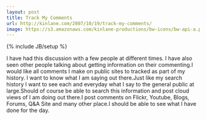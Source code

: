 ```yaml
---
layout: post
title: Track My Comments
url: http://kinlane.com/2007/10/19/track-my-comments/
image: https://s3.amazonaws.com/kinlane-productions/bw-icons/bw-api-a.png
---
```

{% include JB/setup %}
I have had this discussion with a few people at different times. I have also seen other people talking about getting information on their commenting.I would like all comments I make on public sites to tracked as part of my history.  I want to know what I am saying out there.Just like my search history I want to see each and everyday what I say to the general public at large.Should of course be able to search this information and post cloud views of I am doing out there.I post comments on Flickr, Youtube, Blogs, Forums, Q&amp;A Site and many other place.I should be able to see what I have done for the day.